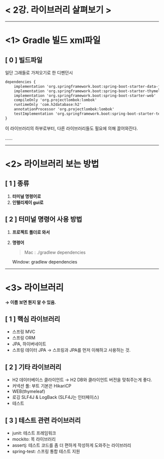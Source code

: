 # < 2강. 라이브러리 살펴보기 >

---

# <1> Gradle 빌드 xml파일

## [ 0 ] 빌드파일

일단 그래들로 가져오기로 한 디펜던시

```xml
dependencies {
	implementation 'org.springframework.boot:spring-boot-starter-data-jpa'
	implementation 'org.springframework.boot:spring-boot-starter-thymeleaf'
	implementation 'org.springframework.boot:spring-boot-starter-web'
	compileOnly 'org.projectlombok:lombok'
	runtimeOnly 'com.h2database:h2'
	annotationProcessor 'org.projectlombok:lombok'
	testImplementation 'org.springframework.boot:spring-boot-starter-test'
}
```

이 라이브러리의 하부로부터, 다른 라이브러리들도 필요에 의해 끌어와진다.

……

---

# <2> 라이브러리 보는 방법

## [ 1 ] 종류

1. **터미널 명령어로**
2. **인텔리제이 gui로**

## [ 2 ] 터미널 명령어 사용 방법

1. **프로젝트 폴더로 와서**
2. **명령어**
    
    > Mac :  ./gradlew dependencies
    
    Window:  gradlew dependencies
    > 

    

---

# <3> 라이브러리

**→ 이름 보면 뭔지 알 수 있음.**
    

## [ 1 ] 핵심 라이브러리

- 스프링 MVC
- 스프링 ORM 
- JPA, 하이버네이트
- 스프링 데이터 JPA  → 스프링과 JPA를 먼저 이해하고 사용하는 것.

## [ 2 ] 기타 라이브러리

- H2 데이터베이스 클라이언트  →   H2 DB와 클라이언트 버전을 맞춰주는게 좋다.
- 커넥션 풀: 부트 기본은 HikariCP
- WEB(thymeleaf)
- 로깅 SLF4J & LogBack  (SLF4J는 인터페이스)
- 테스트

## [ 3 ] 테스트 관련 라이브러리

- junit: 테스트 프레임워크
- mockito: 목 라이브러리
- assertj: 테스트 코드를 좀 더 편하게 작성하게 도와주는 라이브러리
- spring-test: 스프링 통합 테스트 지원
